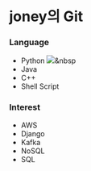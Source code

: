 # joney의 Git

### Language

* Python
<img src="https://img.shields.io/badge/JAVA-007396?style=flat-square&logo=Java&logoColor=white"/></a>&nbsp 
* Java
* C++
* Shell Script



### Interest

* AWS
* Django
* Kafka
* NoSQL
* SQL





